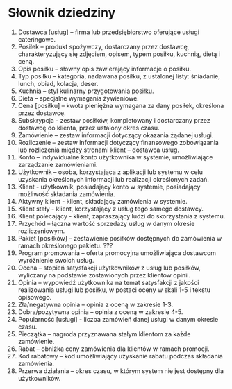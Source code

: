 # Słownik dziedziny #
1.	Dostawca \[usług\] – firma lub przedsiębiorstwo oferujące usługi cateringowe.
2.	Posiłek – produkt spożywczy, dostarczany przez dostawcę, charakteryzujący się zdjęciem, opisem, typem posiłku, kuchnią, dietą i ceną.
3.	Opis posiłku – słowny opis zawierający informacje o posiłku.
4.	Typ posiłku – kategoria, nadawana posiłku, z ustalonej listy: śniadanie, lunch, obiad, kolacja, deser.
5.	Kuchnia – styl kulinarny przygotowania posiłku.
6.	Dieta – specjalne wymagania żywieniowe.
7.	Cena \[posiłku\] – kwota pieniężna wymagana za dany posiłek, określona przez dostawcę.
8.	Subskrypcja - zestaw posiłków, kompletowany i dostarczany przez dostawcę do klienta, przez ustalony okres czasu.
9.	Zamówienie – zestaw informacji dotyczący okazania żądanej usługi.
10.	Rozliczenie – zestaw informacji dotyczący finansowego zobowiązania lub rozliczenia między stronami klient – dostawca usług.
11.	Konto – indywidualne konto użytkownika w systemie, umożliwiające zarządzanie zamówieniami.
12.	Użytkownik – osoba, korzystająca z aplikacji lub systemu w celu uzyskania określonych informacji lub realizacji określonych zadań.
13.	Klient - użytkownik, posiadający konto w systemie, posiadający możliwość składania zamówienia.
14.	Aktywny klient - klient, składający zamówienia w systemie.
15. Klient stały - klient, korzystający z usług tego samego dostawcy.
16. Klient polecający - klient, zapraszający ludzi do skorzystania z systemu.
17. Przychód – łączna wartość sprzedaży usług w danym okresie rozliczeniowym.
18. Pakiet \[posiłków\] – zestawienie posiłków dostępnych do zamówienia w ramach określonego pakietu. ???
19. Program promowania – oferta promocyjna umożliwiająca dostawcom wyróżnienie swoich usług.
20. Ocena – stopień satysfakcji użytkowników z usług lub posiłków, wyliczany na podstawie zostawionych przez klientów opinii.
21. Opinia – wypowiedź użytkownika na temat satysfakcji z jakości realizowania usługi lub posiłku, w postaci oceny w skali 1-5 i tekstu opisowego.
22. Zła/negatywna opinia – opinia z oceną w zakresie 1-3.
23. Dobra/pozytywna opinia – opinia z oceną w zakresie 4-5.
24. Popularność \[usługi\] - liczba zamówień danej usługi w danym okresie czasu.
25. Pieczątka – nagroda przyznawana stałym klientom za każde zamówienie.
26. Rabat – obniżka ceny zamówienia dla klientów w ramach promocji.
27. Kod rabatowy – kod umożliwiający uzyskanie rabatu podczas składania zamówienia.
28. Przerwa działania – okres czasu, w którym system nie jest dostępny dla użytkowników.
